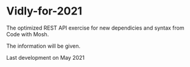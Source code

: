 # Vidly-for-2021
 The optimized REST API exercise for new dependicies and syntax from Code with Mosh.
 
 The information will be given.

Last development on May 2021
